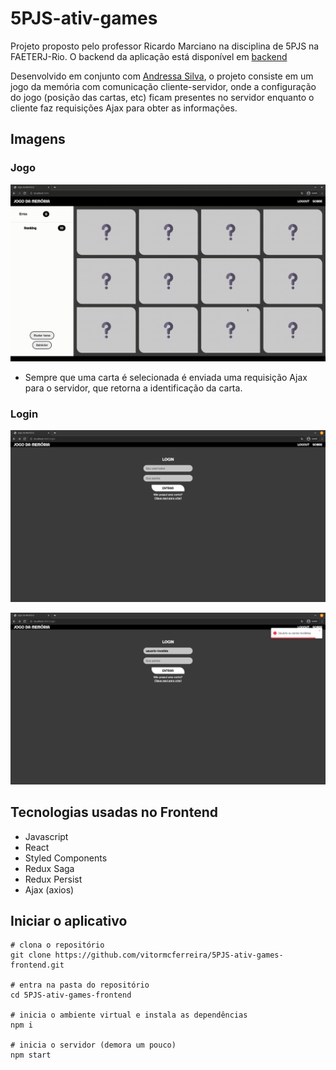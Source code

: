 # 5PJS-ativ-games

Projeto proposto pelo professor Ricardo Marciano na disciplina de 5PJS na FAETERJ-Rio. O backend da aplicação está disponível em [backend](https://github.com/vitormcferreira/5PJS-ativ-games-backend)

Desenvolvido em conjunto com [Andressa Silva](https://github.com/AuroraDark), o projeto consiste em um jogo da memória com comunicação cliente-servidor, onde a configuração do jogo (posição das cartas, etc) ficam presentes no servidor enquanto o cliente faz requisições Ajax para obter as informações.

## Imagens

### Jogo
![Jogo](assets/gif.gif)
- Sempre que uma carta é selecionada é enviada uma requisição Ajax para o servidor, que retorna a identificação da carta.

### Login
![Login](assets/login1.png)

![Login](assets/login2.png)


## Tecnologias usadas no Frontend
 - Javascript
 - React
 - Styled Components
 - Redux Saga
 - Redux Persist
 - Ajax (axios)

## Iniciar o aplicativo
    # clona o repositório
    git clone https://github.com/vitormcferreira/5PJS-ativ-games-frontend.git

    # entra na pasta do repositório
    cd 5PJS-ativ-games-frontend

    # inicia o ambiente virtual e instala as dependências
    npm i

    # inicia o servidor (demora um pouco)
    npm start
